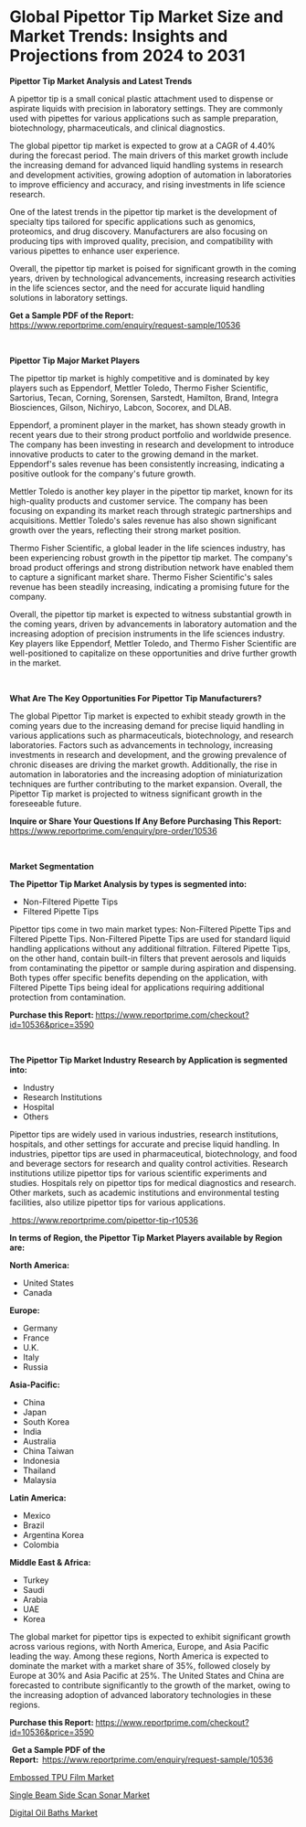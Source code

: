 <p><h1>Global Pipettor Tip Market Size and Market Trends: Insights and Projections from 2024 to 2031</h1></p><p><strong>Pipettor Tip Market Analysis and Latest Trends</strong></p>
<p><p>A pipettor tip is a small conical plastic attachment used to dispense or aspirate liquids with precision in laboratory settings. They are commonly used with pipettes for various applications such as sample preparation, biotechnology, pharmaceuticals, and clinical diagnostics.</p><p>The global pipettor tip market is expected to grow at a CAGR of 4.40% during the forecast period. The main drivers of this market growth include the increasing demand for advanced liquid handling systems in research and development activities, growing adoption of automation in laboratories to improve efficiency and accuracy, and rising investments in life science research.</p><p>One of the latest trends in the pipettor tip market is the development of specialty tips tailored for specific applications such as genomics, proteomics, and drug discovery. Manufacturers are also focusing on producing tips with improved quality, precision, and compatibility with various pipettes to enhance user experience.</p><p>Overall, the pipettor tip market is poised for significant growth in the coming years, driven by technological advancements, increasing research activities in the life sciences sector, and the need for accurate liquid handling solutions in laboratory settings.</p></p>
<p><strong>Get a Sample PDF of the Report:&nbsp;</strong> <a href="https://www.reportprime.com/enquiry/request-sample/10536">https://www.reportprime.com/enquiry/request-sample/10536</a></p>
<p>&nbsp;</p>
<p><strong>Pipettor Tip Major Market Players</strong></p>
<p><p>The pipettor tip market is highly competitive and is dominated by key players such as Eppendorf, Mettler Toledo, Thermo Fisher Scientific, Sartorius, Tecan, Corning, Sorensen, Sarstedt, Hamilton, Brand, Integra Biosciences, Gilson, Nichiryo, Labcon, Socorex, and DLAB. </p><p>Eppendorf, a prominent player in the market, has shown steady growth in recent years due to their strong product portfolio and worldwide presence. The company has been investing in research and development to introduce innovative products to cater to the growing demand in the market. Eppendorf's sales revenue has been consistently increasing, indicating a positive outlook for the company's future growth.</p><p>Mettler Toledo is another key player in the pipettor tip market, known for its high-quality products and customer service. The company has been focusing on expanding its market reach through strategic partnerships and acquisitions. Mettler Toledo's sales revenue has also shown significant growth over the years, reflecting their strong market position.</p><p>Thermo Fisher Scientific, a global leader in the life sciences industry, has been experiencing robust growth in the pipettor tip market. The company's broad product offerings and strong distribution network have enabled them to capture a significant market share. Thermo Fisher Scientific's sales revenue has been steadily increasing, indicating a promising future for the company.</p><p>Overall, the pipettor tip market is expected to witness substantial growth in the coming years, driven by advancements in laboratory automation and the increasing adoption of precision instruments in the life sciences industry. Key players like Eppendorf, Mettler Toledo, and Thermo Fisher Scientific are well-positioned to capitalize on these opportunities and drive further growth in the market.</p></p>
<p>&nbsp;</p>
<p><strong>What Are The Key Opportunities For Pipettor Tip Manufacturers?</strong></p>
<p><p>The global Pipettor Tip market is expected to exhibit steady growth in the coming years due to the increasing demand for precise liquid handling in various applications such as pharmaceuticals, biotechnology, and research laboratories. Factors such as advancements in technology, increasing investments in research and development, and the growing prevalence of chronic diseases are driving the market growth. Additionally, the rise in automation in laboratories and the increasing adoption of miniaturization techniques are further contributing to the market expansion. Overall, the Pipettor Tip market is projected to witness significant growth in the foreseeable future.</p></p>
<p><strong>Inquire or Share Your Questions If Any Before Purchasing This Report:</strong> <a href="https://www.reportprime.com/enquiry/pre-order/10536">https://www.reportprime.com/enquiry/pre-order/10536</a></p>
<p>&nbsp;</p>
<p><strong>Market Segmentation</strong></p>
<p><strong>The Pipettor Tip Market Analysis by types is segmented into:</strong></p>
<p><ul><li>Non-Filtered Pipette Tips</li><li>Filtered Pipette Tips</li></ul></p>
<p><p>Pipettor tips come in two main market types: Non-Filtered Pipette Tips and Filtered Pipette Tips. Non-Filtered Pipette Tips are used for standard liquid handling applications without any additional filtration. Filtered Pipette Tips, on the other hand, contain built-in filters that prevent aerosols and liquids from contaminating the pipettor or sample during aspiration and dispensing. Both types offer specific benefits depending on the application, with Filtered Pipette Tips being ideal for applications requiring additional protection from contamination.</p></p>
<p><strong>Purchase this Report:&nbsp;</strong><a href="https://www.reportprime.com/checkout?id=10536&price=3590">https://www.reportprime.com/checkout?id=10536&price=3590</a></p>
<p>&nbsp;</p>
<p><strong>The Pipettor Tip Market Industry Research by Application is segmented into:</strong></p>
<p><ul><li>Industry</li><li>Research Institutions</li><li>Hospital</li><li>Others</li></ul></p>
<p><p>Pipettor tips are widely used in various industries, research institutions, hospitals, and other settings for accurate and precise liquid handling. In industries, pipettor tips are used in pharmaceutical, biotechnology, and food and beverage sectors for research and quality control activities. Research institutions utilize pipettor tips for various scientific experiments and studies. Hospitals rely on pipettor tips for medical diagnostics and research. Other markets, such as academic institutions and environmental testing facilities, also utilize pipettor tips for various applications.</p></p>
<p><a href="https://www.reportprime.com/pipettor-tip-r10536">&nbsp;https://www.reportprime.com/pipettor-tip-r10536</a></p>
<p><strong>In terms of Region, the Pipettor Tip Market Players available by Region are:</strong></p>
<p>
    <p> <strong> North America: </strong>
        <ul>
            <li>United States</li>
            <li>Canada</li>
        </ul>
        </p> 
    <p> <strong> Europe: </strong>
        <ul>
            <li>Germany</li>
            <li>France</li>
            <li>U.K.</li>
            <li>Italy</li>
            <li>Russia</li>
        </ul>
        </p> 
    <p> <strong> Asia-Pacific: </strong>
        <ul>
            <li>China</li>
            <li>Japan</li>
            <li>South Korea</li>
            <li>India</li>
            <li>Australia</li>
            <li>China Taiwan</li>
            <li>Indonesia</li>
            <li>Thailand</li>
            <li>Malaysia</li>
        </ul>
        </p> 
    <p> <strong> Latin America: </strong>
        <ul>
            <li>Mexico</li>
            <li>Brazil</li>
            <li>Argentina Korea</li>
            <li>Colombia</li>
        </ul>
        </p> 
    <p> <strong> Middle East & Africa: </strong>
        <ul>
            <li>Turkey</li>
            <li>Saudi</li>
            <li>Arabia</li>
            <li>UAE</li>
            <li>Korea</li>
        </ul>
    </p>
    </p>
<p><p>The global market for pipettor tips is expected to exhibit significant growth across various regions, with North America, Europe, and Asia Pacific leading the way. Among these regions, North America is expected to dominate the market with a market share of 35%, followed closely by Europe at 30% and Asia Pacific at 25%. The United States and China are forecasted to contribute significantly to the growth of the market, owing to the increasing adoption of advanced laboratory technologies in these regions.</p></p>
<p><strong>Purchase this Report: </strong><a href="https://www.reportprime.com/checkout?id=10536&price=3590">https://www.reportprime.com/checkout?id=10536&price=3590</a></p>
<p>&nbsp;<strong>Get a Sample PDF of the Report:&nbsp;&nbsp;</strong><a href="https://www.reportprime.com/enquiry/request-sample/10536">https://www.reportprime.com/enquiry/request-sample/10536</a></p>
<p><strong></strong></p>
<p><p><a href="https://view.publitas.com/reportprime-1/embossed-tpu-film-market-outlook-industry-overview-and-forecast-2024-to-2031/">Embossed TPU Film Market</a></p><p><a href="https://www.linkedin.com/pulse/single-beam-side-scan-sonar-market-size-furnishes-valuable-yerze">Single Beam Side Scan Sonar Market</a></p><p><a href="https://www.linkedin.com/pulse/digital-oil-baths-market-research-report-its-history-t5mpe?trackingId=pwIEpaQ3hFQ6hx7Al9PN6Q%3D%3D">Digital Oil Baths Market</a></p></p>